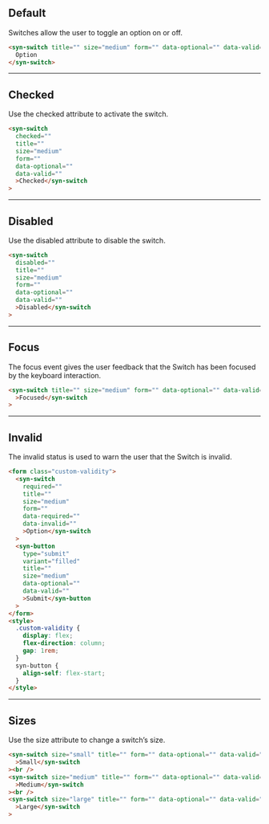 ## Default

Switches allow the user to toggle an option on or off.

```html
<syn-switch title="" size="medium" form="" data-optional="" data-valid="">
  Option
</syn-switch>
```

---

## Checked

Use the checked attribute to activate the switch.

```html
<syn-switch
  checked=""
  title=""
  size="medium"
  form=""
  data-optional=""
  data-valid=""
  >Checked</syn-switch
>
```

---

## Disabled

Use the disabled attribute to disable the switch.

```html
<syn-switch
  disabled=""
  title=""
  size="medium"
  form=""
  data-optional=""
  data-valid=""
  >Disabled</syn-switch
>
```

---

## Focus

The focus event gives the user feedback that the Switch has been focused by the keyboard interaction.

```html
<syn-switch title="" size="medium" form="" data-optional="" data-valid=""
  >Focused</syn-switch
>
```

---

## Invalid

The invalid status is used to warn the user that the Switch is invalid.

```html
<form class="custom-validity">
  <syn-switch
    required=""
    title=""
    size="medium"
    form=""
    data-required=""
    data-invalid=""
    >Option</syn-switch
  >
  <syn-button
    type="submit"
    variant="filled"
    title=""
    size="medium"
    data-optional=""
    data-valid=""
    >Submit</syn-button
  >
</form>
<style>
  .custom-validity {
    display: flex;
    flex-direction: column;
    gap: 1rem;
  }
  syn-button {
    align-self: flex-start;
  }
</style>
```

---

## Sizes

Use the size attribute to change a switch’s size.

```html
<syn-switch size="small" title="" form="" data-optional="" data-valid=""
  >Small</syn-switch
><br />
<syn-switch size="medium" title="" form="" data-optional="" data-valid=""
  >Medium</syn-switch
><br />
<syn-switch size="large" title="" form="" data-optional="" data-valid=""
  >Large</syn-switch
>
```
